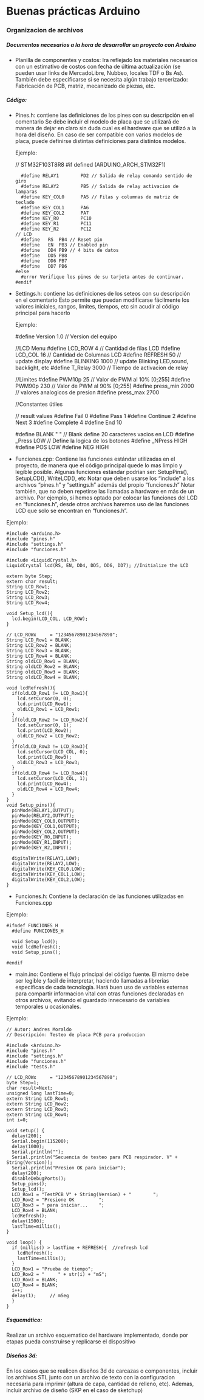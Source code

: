 # Buenas prácticas Arduino

### Organizacion de archivos

##### Documentos necesarios a la hora de desarrollar un proyecto con Arduino

-	Planilla de componentes y costos: Ira reflejado los materiales necesarios con un estimativo de costos con fecha de última actualización (se pueden usar links de MercadoLibre, Nubbeo, locales TDF o Bs As). También debe especificarse si se necesita algún trabajo tercerizado: Fabricación de PCB, matriz, mecanizado de piezas, etc.

##### Código:

- Pines.h: contiene las definiciones de los pines con su descripción en el comentario
Se debe incluir el modelo de placa que se utilizará de manera de dejar en claro sin duda cual es el hardware que se utilizó a la hora del diseño. En caso de ser compatible con varios modelos de placa, puede definirse distintas definiciones para distintos modelos.

	Ejemplo:


    // STM32F103T8R8
      #if defined (ARDUINO_ARCH_STM32F1)

        #define RELAY1        PD2 // Salida de relay comando sentido de giro
        #define RELAY2        PB5 // Salida de relay activacion de lamparas
        #define KEY_COL0      PA5 // Filas y columnas de matriz de teclado
        #define KEY_COL1      PA6
        #define KEY_COL2      PA7
        #define KEY_R0        PC10
        #define KEY_R1        PC11
        #define KEY_R2        PC12
      // LCD
        #define   RS  PB4 // Reset pin
        #define   EN  PB3 // Enabled pin
        #define   DD4 PB9 // 4 bits de datos
        #define   DD5 PB8
        #define   DD6 PB7
        #define   DD7 PB6
      #else
        #error Verifique los pines de su tarjeta antes de continuar.
      #endif

- Settings.h: contiene las definiciones de los seteos con su descripción en el comentario
Esto permite que puedan modificarse fácilmente los valores iniciales, rangos, limites, tiempos, etc sin acudir al código principal para hacerlo 

  Ejemplo:



    #define Version       1.0    // Version del equipo

    //LCD Menu
    #define LCD_ROW       4      // Cantidad de filas LCD 
    #define LCD_COL       16     // Cantidad de Columnas LCD
    #define REFRESH       50     // update display
    #define BLINKING      1000   // update Blinking LED,sound, backlight, etc
    #define T_Relay       3000    // Tiempo de activacion de relay

    //Limites
    #define PWM10p        25     // Valor de PWM al 10% [0;255]
    #define PWM90p        230    // Valor de PWM al 90% [0;255]
    #define press_min     2000    // valores analogicos de presion
    #define press_max     2700

    //Constantes útiles

    // result values
    #define Fail 0
    #define Pass 1
    #define Continue 2
    #define Next 3
    #define Complete 4
    #define End 10

    #define BLANK "                    "  // Blank define 20 caracteres vacios en LCD
    #define _Press LOW                   // Define la logica de los botones
    #define _NPress HIGH
    #define POS LOW
    #define NEG HIGH


- Funciones.cpp: Contiene las funciones estándar utilizadas en el proyecto, de manera que el código principal quede lo mas limpio y legible posible. Algunas funciones estándar podrían ser: SetupPins(), SetupLCD(), WriteLCD(), etc
Notar que deben usarse los “include” a los archivos “pines.h” y “settings.h” además del propio “funciones.h”
Notar también, que no deben repetirse las llamadas a hardware en más de un archivo. Por ejemplo, si hemos optado por colocar las funciones del LCD en “funciones.h”, desde otros archivos haremos uso de las funciones LCD que solo se encontran en “funciones.h”. 

Ejemplo:



    #include <Arduino.h>
    #include "pines.h"
    #include "settings.h"
    #include "funciones.h"

    #include <LiquidCrystal.h>
    LiquidCrystal lcd(RS, EN, DD4, DD5, DD6, DD7); //Initialize the LCD

    extern byte Step;
    extern char result;
    String LCD_Row1;
    String LCD_Row2;
    String LCD_Row3;
    String LCD_Row4;

    void Setup_lcd(){
      lcd.begin(LCD_COL, LCD_ROW);    
    }

    // LCD_ROWx     = "12345678901234567890";
    String LCD_Row1 = BLANK;
    String LCD_Row2 = BLANK;
    String LCD_Row3 = BLANK;
    String LCD_Row4 = BLANK;
    String oldLCD_Row1 = BLANK;
    String oldLCD_Row2 = BLANK;
    String oldLCD_Row3 = BLANK;
    String oldLCD_Row4 = BLANK;

    void lcdRefresh(){
      if(oldLCD_Row1 != LCD_Row1){
        lcd.setCursor(0, 0);
        lcd.print(LCD_Row1);
        oldLCD_Row1 = LCD_Row1;
      }
      if(oldLCD_Row2 != LCD_Row2){
        lcd.setCursor(0, 1);
        lcd.print(LCD_Row2);
        oldLCD_Row2 = LCD_Row2;
      }
      if(oldLCD_Row3 != LCD_Row3){
        lcd.setCursor(LCD_COL, 0);
        lcd.print(LCD_Row3);
        oldLCD_Row3 = LCD_Row3;
      }
      if(oldLCD_Row4 != LCD_Row4){
        lcd.setCursor(LCD_COL, 1);
        lcd.print(LCD_Row4);
        oldLCD_Row4 = LCD_Row4;
      }
    }
    void Setup_pins(){
      pinMode(RELAY1,OUTPUT);
      pinMode(RELAY2,OUTPUT);
      pinMode(KEY_COL0,OUTPUT);
      pinMode(KEY_COL1,OUTPUT);
      pinMode(KEY_COL2,OUTPUT);
      pinMode(KEY_R0,INPUT);
      pinMode(KEY_R1,INPUT);
      pinMode(KEY_R2,INPUT);

      digitalWrite(RELAY1,LOW);
      digitalWrite(RELAY2,LOW);
      digitalWrite(KEY_COL0,LOW);
      digitalWrite(KEY_COL1,LOW);
      digitalWrite(KEY_COL2,LOW);
    }

- Funciones.h: Contiene la declaración de las funciones utilizadas en Funciones.cpp

Ejemplo:



    #ifndef FUNCIONES_H
      #define FUNCIONES_H

      void Setup_lcd();
      void lcdRefresh();
      void Setup_pins();

    #endif

- main.ino: Contiene el flujo principal del código fuente. El mismo debe ser legible y facil de interpretar, haciendo llamadas a librerias especificas de cada tecnología. Hará buen uso de variables externas para compartir informacion vital con otras funciones declaradas en otros archivos, evitando el guardado innecesario de variables temporales u ocasionales.

Ejemplo:



    // Autor: Andres Moraldo
    // Descripción: Testeo de placa PCB para produccion

    #include <Arduino.h>
    #include "pines.h"
    #include "settings.h"
    #include "funciones.h"
    #include "tests.h"

    // LCD_ROWx     = "12345678901234567890";
    byte Step=1;
    char result=Next;
    unsigned long lastTime=0;
    extern String LCD_Row1;
    extern String LCD_Row2;
    extern String LCD_Row3;
    extern String LCD_Row4;
    int i=0;

    void setup() {
      delay(200);
      Serial.begin(115200);
      delay(1000);
      Serial.println("");
      Serial.println("Secuencia de testeo para PCB respirador. V" + String(Version));
      Serial.println("Presion OK para iniciar");
      delay(200);
      disableDebugPorts();
      Setup_pins();
      Setup_lcd();
      LCD_Row1 = "TestPCB V" + String(Version) + "        ";
	  LCD_Row2 = "Presione OK         ";
      LCD_Row3 = " para iniciar...    "; 
	  LCD_Row4 = BLANK;
      lcdRefresh();
      delay(1500);
      lastTime=millis();
    }

    void loop() {
      if (millis() > lastTime + REFRESH){  //refresh lcd
        lcdRefresh();
        lastTime=millis();    
      }
	  LCD_Row1 = "Prueba de tiempo";
      LCD_Row2 = "     " + str(i) + "mS";
      LCD_Row3 = BLANK; 
	  LCD_Row4 = BLANK;
	  i++;
	  delay(1);     // mSeg
      }
    }

##### Esquemático:
Realizar un archivo esquematico del hardware implementado, donde por etapas pueda construirse y replicarse el dispositivo

##### Diseños 3d:
En los casos que se realicen diseños 3d de carcazas o componentes, incluir los archivos STL junto con un archivo de texto con la configuracion necesaria para imprimir (altura de capa, cantidad de relleno, etc). Ademas, incluir archivo de diseño (SKP en el caso de sketchup)

